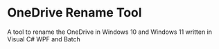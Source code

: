 # OneDrive Rename Tool
A tool to rename the OneDrive in Windows 10 and Windows 11 written in Visual C# WPF and Batch
